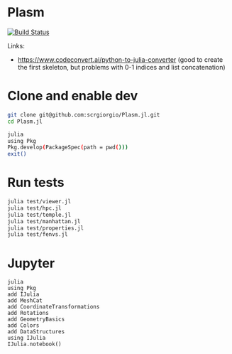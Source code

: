 # Plasm

[![Build Status](https://github.com/scrgiorgio/Plasm.jl/actions/workflows/CI.yml/badge.svg?branch=main)](https://github.com/scrgiorgio/Plasm.jl/actions/workflows/CI.yml?query=branch%3Amain)

Links:
- https://www.codeconvert.ai/python-to-julia-converter (good to create the first skeleton, but problems with 0-1 indices and list concatenation)


# Clone and enable dev

```bash
git clone git@github.com:scrgiorgio/Plasm.jl.git
cd Plasm.jl

julia
using Pkg
Pkg.develop(PackageSpec(path = pwd()))
exit()
```

# Run tests

```bash
julia test/viewer.jl
julia test/hpc.jl
julia test/temple.jl
julia test/manhattan.jl
julia test/properties.jl
julia test/fenvs.jl
```

# Jupyter

```
julia
using Pkg
add IJulia
add MeshCat
add CoordinateTransformations 
add Rotations 
add GeometryBasics
add Colors
add DataStructures
using IJulia
IJulia.notebook()
``````
